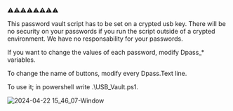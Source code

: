 ⚠⚠⚠⚠⚠⚠⚠⚠

This password vault script has to be set on a crypted usb key.
There will be no security on your passwords if you run the script outside of a crypted environment.
We have no responsability for your passwords.

If you want to change the values of each password, modify Dpass_* variables.

To change the name of buttons, modify every Dpass.Text line.

To use it; in powershell write .\USB_Vault.ps1.

![2024-04-22 15_46_07-Window](https://github.com/Cerberos4238/USB_Vault/assets/105981834/cafa8180-b9ac-43a7-89c5-224e846e6ba4)
